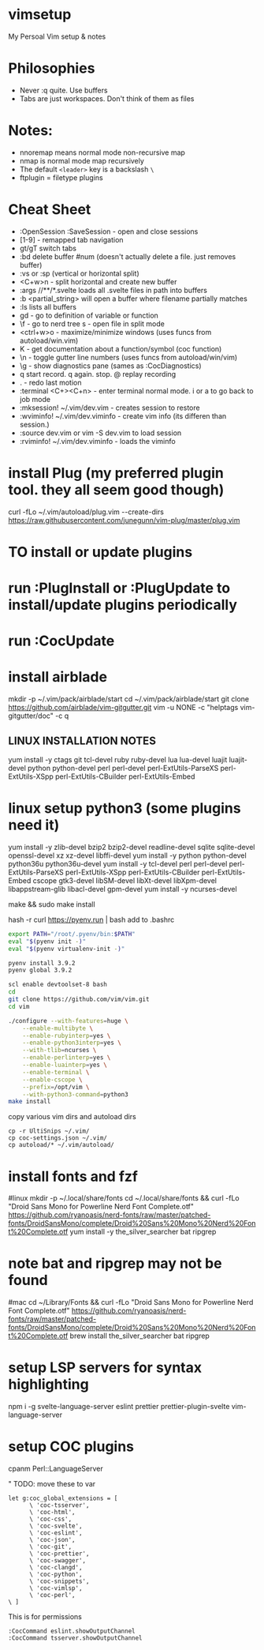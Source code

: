 # vimsetup
My Persoal Vim setup & notes

# Philosophies
- Never :q quite. Use buffers
- Tabs are just workspaces. Don't think of them as files

# Notes:
- nnoremap means normal mode non-recursive map
- nmap is normal mode map recursively
- The default `<leader>` key is a backslash `\`
- ftplugin = filetype plugins


# Cheat Sheet
- :OpenSession <name> :SaveSession <name>  - open and close sessions 
- <leader>[1-9]  - remapped tab navigation
- gt/gT switch tabs
- :bd <num>  delete buffer #num (doesn't actually delete a file. just removes buffer)
- :vs or :sp  (vertical or horizontal split)
- <C+w>n - split horizontal and create new buffer
- :args /<path>/**/*.svelte   loads all .svelte files in path into buffers
- :b <partial_string>  will open a buffer where filename partially matches
- :ls lists all buffers
- gd - go to definition of variable or function
- \f - go to nerd tree  s - open file in split mode
- <ctrl+w>o - maximize/minimize windows (uses funcs from autoload/win.vim)
- K - get documentation about a function/symbol (coc function)
- \n - toggle gutter line numbers (uses funcs from autoload/win/vim)
- \g - show diagnostics pane (sames as :CocDiagnostics)
- q<letter> start record.  q again. stop.  @<letter> replay recording
- .  - redo last motion
- :terminal <C+\><C+n>  - enter terminal normal mode.  i or a to go back to job mode
- :mksession! ~/.vim/dev.vim  - creates session to restore
- :wviminfo! ~/.vim/dev.viminfo - create vim info (its differen than session.)
- :source dev.vim  or vim -S dev.vim to load session
- :rviminfo! ~/.vim/dev.viminfo - loads the viminfo

# install Plug (my preferred plugin tool.  they all seem good though)
curl -fLo ~/.vim/autoload/plug.vim --create-dirs https://raw.githubusercontent.com/junegunn/vim-plug/master/plug.vim

# TO install or update plugins
# run :PlugInstall or :PlugUpdate to install/update plugins periodically
# run :CocUpdate

# install airblade

mkdir -p ~/.vim/pack/airblade/start
cd ~/.vim/pack/airblade/start
git clone https://github.com/airblade/vim-gitgutter.git
vim -u NONE -c "helptags vim-gitgutter/doc" -c q

## LINUX INSTALLATION NOTES
yum install -y ctags git tcl-devel  ruby ruby-devel  lua lua-devel  luajit luajit-devel  python python-devel  perl perl-devel  perl-ExtUtils-ParseXS  perl-ExtUtils-XSpp  perl-ExtUtils-CBuilder  perl-ExtUtils-Embed
# linux setup python3 (some plugins need it)
yum install -y zlib-devel bzip2 bzip2-devel readline-devel sqlite sqlite-devel openssl-devel xz xz-devel libffi-devel
yum install -y python python-devel python36u python36u-devel
yum install -y tcl-devel perl perl-devel perl-ExtUtils-ParseXS perl-ExtUtils-XSpp perl-ExtUtils-CBuilder perl-ExtUtils-Embed cscope gtk3-devel libSM-devel libXt-devel libXpm-devel libappstream-glib libacl-devel gpm-devel
yum install -y ncurses-devel




make && sudo make install

hash -r
curl https://pyenv.run | bash
add to .bashrc
```bash
export PATH="/root/.pyenv/bin:$PATH"
eval "$(pyenv init -)"
eval "$(pyenv virtualenv-init -)"
```
```bash
pyenv install 3.9.2
pyenv global 3.9.2
```

```bash
scl enable devtoolset-8 bash
cd
git clone https://github.com/vim/vim.git
cd vim

./configure --with-features=huge \
    --enable-multibyte \
    --enable-rubyinterp=yes \
    --enable-python3interp=yes \
    --with-tlib=ncurses \
    --enable-perlinterp=yes \
    --enable-luainterp=yes \
    --enable-terminal \
    --enable-cscope \
    --prefix=/opt/vim \
    --with-python3-command=python3
make install
```

copy various vim dirs and autoload dirs
```
cp -r UltiSnips ~/.vim/
cp coc-settings.json ~/.vim/
cp autoload/* ~/.vim/autoload/
```

# install fonts and fzf
#linux
mkdir -p ~/.local/share/fonts
cd ~/.local/share/fonts && curl -fLo "Droid Sans Mono for Powerline Nerd Font Complete.otf" https://github.com/ryanoasis/nerd-fonts/raw/master/patched-fonts/DroidSansMono/complete/Droid%20Sans%20Mono%20Nerd%20Font%20Complete.otf
yum install -y the_silver_searcher bat ripgrep
# note bat and ripgrep may not be found

#mac
cd ~/Library/Fonts && curl -fLo "Droid Sans Mono for Powerline Nerd Font Complete.otf" https://github.com/ryanoasis/nerd-fonts/raw/master/patched-fonts/DroidSansMono/complete/Droid%20Sans%20Mono%20Nerd%20Font%20Complete.otf
brew install the_silver_searcher bat ripgrep


# setup LSP servers for syntax highlighting
npm i -g svelte-language-server eslint prettier prettier-plugin-svelte vim-language-server
# setup COC plugins

cpanm Perl::LanguageServer

" TODO: move these to var 
```viml
let g:coc_global_extensions = [
      \ 'coc-tsserver', 
      \ 'coc-html', 
      \ 'coc-css', 
      \ 'coc-svelte', 
      \ 'coc-eslint', 
      \ 'coc-json', 
      \ 'coc-git',
      \ 'coc-prettier',
      \ 'coc-swagger',
      \ 'coc-clangd',
      \ 'coc-python',
      \ 'coc-snippets',
      \ 'coc-vimlsp',
      \ 'coc-perl',
\ ]

```

This is for permissions
```viml
:CocCommand eslint.showOutputChannel
:CocCommand tsserver.showOutputChannel
```
